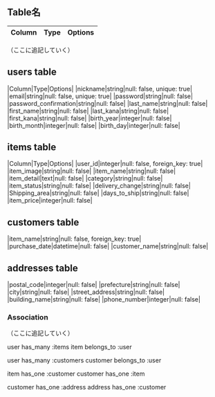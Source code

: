 ## Table名

|Column|Type|Options|
|------|----|-------|
（ここに追記していく）

## users table

|Column|Type|Options|
|nickname|string|null: false, unique: true|
|email|string|null: false, unique: true|
|password|string|null: false|
|password_confirmation|string|null: false|
|last_name|string|null: false|
|first_name|string|null: false|
|last_kana|string|null: false|
|first_kana|string|null: false|
|birth_year|integer|null: false|
|birth_month|integer|null: false|
|birth_day|integer|null: false|

## items table

|Column|Type|Options|
|user_id|integer|null: false, foreign_key: true|
|item_image|string|null: false|
|item_name|string|null: false|
|item_detail|text|null: false|
|category|string|null: false|
|item_status|string|null: false|
|delivery_change|string|null: false|
|Shipping_area|string|null: false|
|days_to_ship|string|null: false|
|item_price|integer|null: false|

## customers table

|item_name|string|null: false, foreign_key: true|
|purchase_date|datetime|null: false|
|customer_name|string|null: false|

## addresses table

|postal_code|integer|null: false|
|prefecture|string|null: false|
|city|string|null: false|
|street_address|string|null: false|
|building_name|string|null: false|
|phone_number|integer|null: false|

### Association
（ここに追記していく）

user has_many :items
item belongs_to :user

user has_many :customers
customer belongs_to :user

item has_one :customer
customer has_one :item

customer has_one :address
address has_one :customer